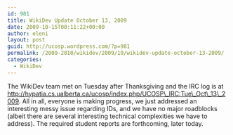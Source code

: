 ```yaml
---
id: 981
title: WikiDev Update October 13, 2009
date: 2009-10-15T00:11:22+00:00
author: eleni
layout: post
guid: http://ucosp.wordpress.com/?p=981
permalink: /2009-2010/wikidev/2009/10/wikidev-update-october-13-2009/
categories:
  - WikiDev
---
```

The WikiDev team met on Tuesday after Thanksgiving and the IRC log is at http://hypatia.cs.ualberta.ca/ucosp/index.php/UCOSP\_IRC:Tue\_Oct\_13\_2009. All in all, everyone is making progress, we just addressed an interesting messy issue regarding IDs, and we have no major roadblocks (albeit there are several interesting technical complexities we have to address). The required student reports are forthcoming, later today.